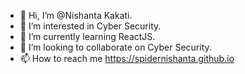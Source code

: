 - 👋 Hi, I’m @Nishanta Kakati.
- 👀 I’m interested in Cyber Security.
- 🌱 I’m currently learning ReactJS.
- 💞️ I’m looking to collaborate on Cyber Security.
- 📫 How to reach me https://spidernishanta.github.io

<!---
spidernishanta/spidernishanta is a ✨ special ✨ repository because its `README.md` (this file) appears on your GitHub profile.
You can click the Preview link to take a look at your changes.
--->
